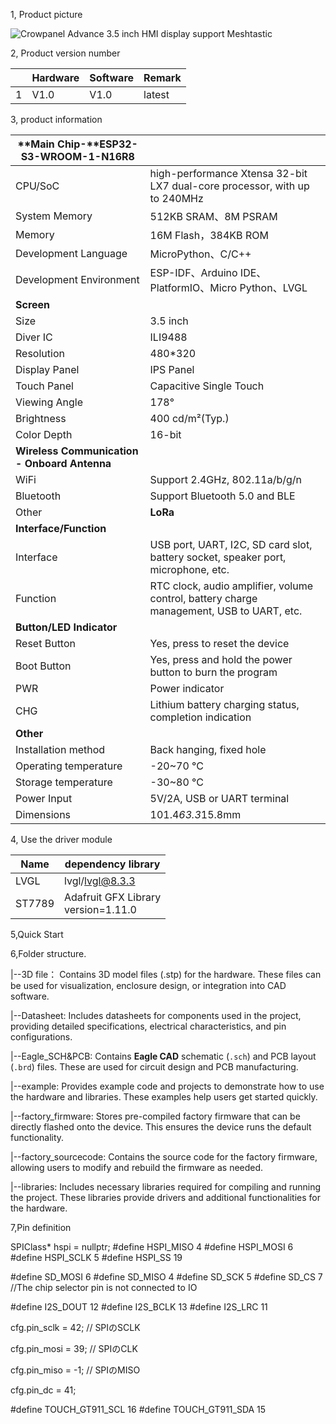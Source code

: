 1, Product picture

![Crowpanel Advance 3.5 inch HMI display support Meshtastic](https://www.elecrow.com/media/catalog/product/cache/9e67447b006ee4d9559353b91d12add5/e/s/esp32_advance_hmi_03_dis01835a_1.jpg)

2, Product version number

|      | Hardware | Software | Remark |
| ---- | -------- | -------- | ------ |
| 1    | V1.0     | V1.0     | latest |

3, product information

| **Main Chip-****ESP32-S3-WROOM-1-N16R8**     |                                                              |
| -------------------------------------------- | ------------------------------------------------------------ |
| CPU/SoC                                      | high-performance Xtensa 32-bit LX7 dual-core processor, with up to 240MHz |
| System Memory                                | 512KB SRAM、8M PSRAM                                         |
| Memory                                       | 16M Flash，384KB ROM                                         |
| Development Language                         | MicroPython、C/C++                                           |
| Development Environment                      | ESP-IDF、Arduino IDE、PlatformIO、Micro Python、LVGL         |
| **Screen**                                   |                                                              |
| Size                                         | 3.5 inch                                                     |
| Diver IC                                     | ILI9488                                                      |
| Resolution                                   | 480*320                                                      |
| Display Panel                                | IPS Panel                                                    |
| Touch Panel                                  | Capacitive Single Touch                                      |
| Viewing Angle                                | 178°                                                         |
| Brightness                                   | 400 cd/m²(Typ.)                                              |
| Color Depth                                  | 16-bit                                                       |
| **Wireless Communication - Onboard Antenna** |                                                              |
| WiFi                                         | Support 2.4GHz, 802.11a/b/g/n                                |
| Bluetooth                                    | Support Bluetooth 5.0 and BLE                                |
| Other                                        | **LoRa**                                                     |
| **Interface/Function**                       |                                                              |
| Interface                                    | USB port, UART, I2C, SD card slot, battery socket, speaker port, microphone, etc. |
| Function                                     | RTC clock, audio amplifier, volume control, battery charge management, USB to UART, etc. |
| **Button/LED Indicator**                     |                                                              |
| Reset Button                                 | Yes, press to reset the device                               |
| Boot Button                                  | Yes, press and hold the power button to burn the program     |
| PWR                                          | Power indicator                                              |
| CHG                                          | Lithium battery charging status, completion indication       |
| **Other**                                    |                                                              |
| Installation method                          | Back hanging, fixed hole                                     |
| Operating temperature                        | -20~70 °C                                                    |
| Storage temperature                          | -30~80 °C                                                    |
| Power Input                                  | 5V/2A, USB or UART terminal                                  |
| Dimensions                                   | 101.4*63.3*15.8mm                                            |

4, Use the driver module

| Name   | dependency library                      |
| ------ | --------------------------------------- |
| LVGL   | lvgl/lvgl@8.3.3                         |
| ST7789 | Adafruit GFX Library<br/>version=1.11.0 |

5,Quick Start



6,Folder structure.

|--3D file： Contains 3D model files (.stp) for the hardware. These files can be used for visualization, enclosure design, or integration into CAD software.

|--Datasheet: Includes datasheets for components used in the project, providing detailed specifications, electrical characteristics, and pin configurations.

|--Eagle_SCH&PCB: Contains **Eagle CAD** schematic (`.sch`) and PCB layout (`.brd`) files. These are used for circuit design and PCB manufacturing.

|--example: Provides example code and projects to demonstrate how to use the hardware and libraries. These examples help users get started quickly.

|--factory_firmware: Stores pre-compiled factory firmware that can be directly flashed onto the device. This ensures the device runs the default functionality.

|--factory_sourcecode:  Contains the source code for the factory firmware, allowing users to modify and rebuild the firmware as needed.

|--libraries: Includes necessary libraries required for compiling and running the project. These libraries provide drivers and additional functionalities for the hardware.

7,Pin definition

SPIClass* hspi = nullptr;
#define HSPI_MISO  4
#define HSPI_MOSI  6
#define HSPI_SCLK  5
#define HSPI_SS    19

#define SD_MOSI 6
#define SD_MISO 4
#define SD_SCK  5
#define SD_CS   7 //The chip selector pin is not connected to IO

#define I2S_DOUT 12
#define I2S_BCLK 13
#define I2S_LRC 11

cfg.pin_sclk = 42;  // SPIのSCLK

cfg.pin_mosi = 39;  // SPIのCLK

cfg.pin_miso = -1;  // SPIのMISO

cfg.pin_dc = 41; 

#define TOUCH_GT911_SCL 16
#define TOUCH_GT911_SDA 15